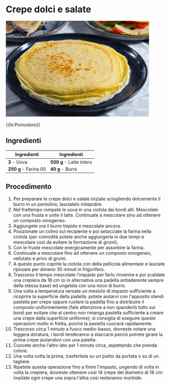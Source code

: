 # Crepe dolci e salate

![](img/Crepe-dolci-e-salate.webp)

{{hi:Pomodoro}}

## Ingredienti

| Ingredienti                  | Ingredienti             |
| ---------------------------- | ----------------------- |
| **3** - Uova | **500 g** - Latte intero |
| **250 g** - Farina 00 | **40 g** - Burro |

## Procedimento

1. Per preparare le crepe dolci e salate iniziate sciogliendo dolcemente il burro in un pentolino; lasciatelo intiepidire. 
1. Nel frattempo rompete le uova in una ciotola dai bordi alti. Mescolate con una frusta e unite il latte. Continuate a mescolare sino ad ottenere un composto omogeneo. 
1. Aggiungete ora il burro tiepido e mescolate ancora. 
1. Posizionate un colino sul recipiente e poi setacciate la farina nella ciotola (per comodità potete anche aggiungerla in due tempi e mescolare così da evitare la formazione di grumi). 
1. Con le fruste mescolate energicamente per assorbire la farina. 
1. Continuate a mescolare fino ad ottenere un composto omogeneo, vellutato e privo di grumi. 
1. A questo punto coprite la ciotola con della pellicola alimentare e lasciate riposare per almeno 30 minuti in frigorifero. 
1. Trascorso il tempo mescolate l'impasto per farlo rinvenire e poi scaldate una crepiera da 18 cm (o in alternativa una padella antiaderente sempre della stessa base) ed ungetela con una noce di burro. 
1. Una volta a temperatura versate un mestolo di impasto sufficiente a ricoprire la superficie della padella: potete aiutarvi con l'apposito stendi pastella per crepe oppure ruotare la padella fino a distribuire il composto uniformemente (fate attenzione a non spanderlo tutto sui bordi per evitare che al centro non rimanga pastella sufficiente a creare una crepe dalla superficie uniforme); si consiglia di eseguire queste operazioni molto in fretta, poiché la pastella cuocerà rapidamente.
1. Trascorso circa 1 minuto a fuoco medio-basso, dovreste notare una leggera doratura, i bordi tenderanno a staccarsi perciò potrete girare la prima crepe aiutandovi con una paletta. 
1. Cuocete anche l'altro lato per 1 minuto circa, aspettando che prenda colore. 
1. Una volta cotta la prima, trasferitela su un piatto da portata o su di un tagliere.
1. Ripetete questa operazione fino a finire l'impasto, ungendo di volta in volta la crepiera, dovreste ottenere così 14 crepe del diametro di 18 cm: impilate ogni crepe una sopra l'altra così resteranno morbide.
